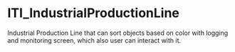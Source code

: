 # ITI_IndustrialProductionLine
Industrial Production Line that can sort objects based on color with logging and monitoring screen, which also user can interact with it.
